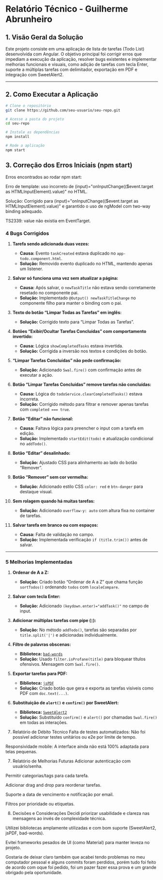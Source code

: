 # Relatório Técnico - Guilherme Abrunheiro

## 1. Visão Geral da Solução

Este projeto consiste em uma aplicação de lista de tarefas (Todo List) desenvolvida com Angular. O objetivo principal foi corrigir erros que impediam a execução da aplicação, resolver bugs existentes e implementar melhorias funcionais e visuais, como adição de tarefas com tecla Enter, suporte a múltiplas tarefas com delimitador, exportação em PDF e integração com SweetAlert2.

---

## 2. Como Executar a Aplicação

```bash
# Clone o repositório
git clone https://github.com/seu-usuario/seu-repo.git

# Acesse a pasta do projeto
cd seu-repo

# Instale as dependências
npm install

# Rode a aplicação
npm start
```
## 3. Correção dos Erros Iniciais (npm start)
Erros encontrados ao rodar npm start:

Erro de template: uso incorreto de (input)="onInputChange(($event.target as HTMLInputElement).value)" no HTML.

Solução: Corrigido para (input)="onInputChange(($event.target as HTMLInputElement).value)" e garantido o uso de ngModel com two-way binding adequado.

TS2339: value não existia em EventTarget.

### 4 Bugs Corrigidos

1. **Tarefa sendo adicionada duas vezes:**
   - **Causa:** Evento `taskCreated` estava duplicado no `app-todo.component.html`.
   - **Solução:** Removido evento duplicado no HTML, mantendo apenas um listener.

2. **Salvar só funciona uma vez sem atualizar a página:**
   - **Causa:** Após salvar, o `newTaskTitle` não estava sendo corretamente resetado no componente pai.
   - **Solução:** Implementado `@Output() newTaskTitleChange` no componente filho para manter o binding com o pai.

3. **Texto do botão “Limpar Todas as Tarefas” em inglês:**
   - **Solução:** Corrigido texto para “Limpar Todas as Tarefas”.

4. **Botões “Exibir/Ocultar Tarefas Concluídas” com comportamento invertido:**
   - **Causa:** Lógica `showCompletedTasks` estava invertida.
   - **Solução:** Corrigida a inversão nos textos e condições do botão.

5. **“Limpar Tarefas Concluídas” não pede confirmação:**
   - **Solução:** Adicionado `Swal.fire()` com confirmação antes de executar a ação.

6. **Botão “Limpar Tarefas Concluídas” remove tarefas não concluídas:**
   - **Causa:** Lógica do `todoService.clearCompletedTasks()` estava incorreta.
   - **Solução:** Corrigido método para filtrar e remover apenas tarefas com `completed === true`.

7. **Botão “Editar” não funcional:**
   - **Causa:** Faltava lógica para preencher o input com a tarefa em edição.
   - **Solução:** Implementado `startEdit(todo)` e atualização condicional no `addTodo()`.

8. **Botão “Editar” desalinhado:**
   - **Solução:** Ajustado CSS para alinhamento ao lado do botão “Remover”.

9. **Botão “Remover” sem cor vermelha:**
   - **Solução:** Adicionado estilo CSS `color: red` e `btn-danger` para destaque visual.

10. **Sem rolagem quando há muitas tarefas:**
    - **Solução:** Adicionado `overflow-y: auto` com altura fixa no container de tarefas.

11. **Salvar tarefa em branco ou com espaços:**
    - **Causa:** Falta de validação no campo.
    - **Solução:** Implementada verificação `if (title.trim())` antes de salvar.

---

### 5 Melhorias Implementadas

1. **Ordenar de A a Z:**
   - **Solução:** Criado botão “Ordenar de A a Z” que chama função `sortTodos()` ordenando `todos` com `localeCompare`.

2. **Salvar com tecla Enter:**
   - **Solução:** Adicionado `(keydown.enter)="addTask()"` no campo de input.

3. **Adicionar múltiplas tarefas com pipe (`|`):**
   - **Solução:** No método `addTodo()`, tarefas são separadas por `title.split('|')` e adicionadas individualmente.

4. **Filtro de palavras obscenas:**
   - **Biblioteca:** [`bad-words`](https://github.com/web-mech/badwords)
   - **Solução:** Usado `filter.isProfane(title)` para bloquear títulos ofensivos. Mensagem com `Swal.fire()`.

5. **Exportar tarefas para PDF:**
   - **Biblioteca:** [`jsPDF`](https://github.com/parallax/jsPDF)
   - **Solução:** Criado botão que gera e exporta as tarefas visíveis como PDF com `doc.text(...)`.

6. **Substituição de `alert()` e `confirm()` por SweetAlert:**
   - **Biblioteca:** [`SweetAlert2`](https://sweetalert2.github.io/)
   - **Solução:** Substituído `confirm()` e `alert()` por chamadas `Swal.fire()` em todas as interações.

6. Relatório de Débito Técnico
Falta de testes automatizados: Não foi possível adicionar testes unitários ou e2e por limite de tempo.

Responsividade mobile: A interface ainda não está 100% adaptada para telas pequenas.

7. Relatório de Melhorias Futuras
Adicionar autenticação com usuário/senha.

Permitir categorias/tags para cada tarefa.

Adicionar drag and drop para reordenar tarefas.

Suporte a data de vencimento e notificação por email.

Filtros por prioridade ou etiquetas.

8. Decisões e Considerações
Decidi priorizar usabilidade e clareza nas mensagens ao invés de complexidade técnica.

Utilizei bibliotecas amplamente utilizadas e com bom suporte (SweetAlert2, jsPDF, bad-words).

Evitei frameworks pesados de UI (como Material) para manter leveza no projeto. 

Gostaria de deixar claro também que acabei tendo problemas no meu computador pessoal e alguns commits foram perdidos, porém tudo foi feito de acordo com oque foi pedido, foi um pazer fazer essa prova e um grande obrigado pela oportunidade.


